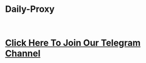 <h1><b>Daily-Proxy</b></h1>
<br><h1><strong><a href="https://t.me/z3ro_official" target="_blank">Click Here To Join Our Telegram Channel</a></strong></h1>
